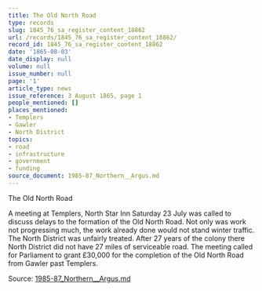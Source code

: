 ```yaml
---
title: The Old North Road
type: records
slug: 1845_76_sa_register_content_18862
url: /records/1845_76_sa_register_content_18862/
record_id: 1845_76_sa_register_content_18862
date: '1865-08-03'
date_display: null
volume: null
issue_number: null
page: '1'
article_type: news
issue_reference: 3 August 1865, page 1
people_mentioned: []
places_mentioned:
- Templers
- Gawler
- North District
topics:
- road
- infrastructure
- government
- funding
source_document: 1985-87_Northern__Argus.md
---
```


The Old North Road

A meeting at Templers, North Star Inn Saturday 23 July was called to discuss delays to the formation of the Old North Road.  Not only was work not progressing much, the work already done would not stand winter traffic.  The North District was unfairly treated.  After 27 years of the colony there North District did not have 27 miles of serviceable road.  The meeting called for Parliament to grant £30,000 for the completion of the Old North Road from Gawler past Templers.


Source: [1985-87_Northern__Argus.md](/downloads/markdown/1985-87_Northern__Argus.md)
